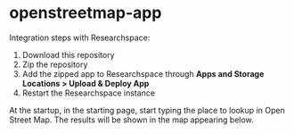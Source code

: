 # openstreetmap-app

Integration steps with Researchspace:

1. Download this repository
2. Zip the repository
3. Add the zipped app to Researchspace through **Apps and Storage Locations > Upload & Deploy App**
4. Restart the Researchspace instance

At the startup, in the starting page, start typing the place to lookup in Open Street Map. The results will be shown in the map appearing below.

